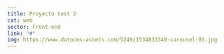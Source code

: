 ```yaml
---
title: Proyecto test 2
cat: web
sector: Front-end
link: "#"
img: https://www.datocms-assets.com/5249/1534833349-carousel-03.jpg
---
```


